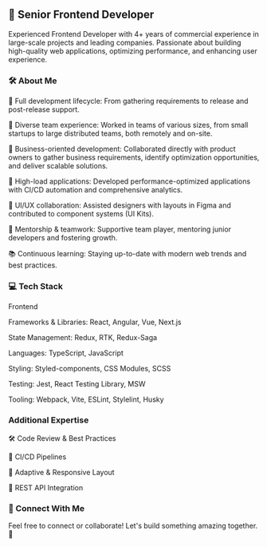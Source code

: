 ## 🚀 Senior Frontend Developer

Experienced Frontend Developer with 4+ years of commercial experience in large-scale projects and leading companies. Passionate about building high-quality web applications, optimizing performance, and enhancing user experience.

### 🛠 About Me

📌 Full development lifecycle: From gathering requirements to release and post-release support.

💼 Diverse team experience: Worked in teams of various sizes, from small startups to large distributed teams, both remotely and on-site.

🎯 Business-oriented development: Collaborated directly with product owners to gather business requirements, identify optimization opportunities, and deliver scalable solutions.

🚀 High-load applications: Developed performance-optimized applications with CI/CD automation and comprehensive analytics.

🎨 UI/UX collaboration: Assisted designers with layouts in Figma and contributed to component systems (UI Kits).

🤝 Mentorship & teamwork: Supportive team player, mentoring junior developers and fostering growth.

📚 Continuous learning: Staying up-to-date with modern web trends and best practices.

### 💻 Tech Stack

Frontend

Frameworks & Libraries: React, Angular, Vue, Next.js

State Management: Redux, RTK, Redux-Saga

Languages: TypeScript, JavaScript

Styling: Styled-components, CSS Modules, SCSS

Testing: Jest, React Testing Library, MSW

Tooling: Webpack, Vite, ESLint, Stylelint, Husky

### Additional Expertise

🛠 Code Review & Best Practices

🚀 CI/CD Pipelines

📱 Adaptive & Responsive Layout

🔗 REST API Integration

### 📩 Connect With Me

Feel free to connect or collaborate! Let's build something amazing together. 🚀
